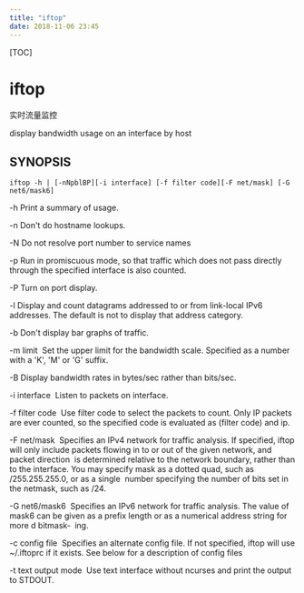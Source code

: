 ```yaml
---
title: "iftop"
date: 2018-11-06 23:45
---
```



[TOC]


# iftop

实时流量监控

display bandwidth usage on an interface by host



## SYNOPSIS

`iftop -h | [-nNpblBP][-i interface] [-f filter code][-F net/mask] [-G net6/mask6]`



-h     Print a summary of usage.

-n     Don't do hostname lookups.

-N     Do not resolve port number to service names

-p     Run in promiscuous mode, so that traffic which does not pass directly through the specified interface is also counted.

-P     Turn on port display.

-l     Display and count datagrams addressed to or from link-local IPv6 addresses.  The default is not to display that address category.

-b     Don't display bar graphs of traffic.

-m limit
​       Set the upper limit for the bandwidth scale.  Specified as a number with a 'K', 'M' or 'G' suffix.

-B     Display bandwidth rates in bytes/sec rather than bits/sec.

-i interface
​      Listen to packets on interface.


-f filter code
​              Use filter code to select the packets to count. Only IP packets are ever counted, so the specified code is evaluated as (filter code) and ip.

-F net/mask
​       Specifies  an IPv4 network for traffic analysis.  If specified, iftop will only include packets flowing in to or out of the given network, and packet direction
​       is determined relative to the network boundary, rather than to the interface.  You may specify mask as a dotted quad, such as /255.255.255.0, or  as  a  single
​       number specifying the number of bits set in the netmask, such as /24.

-G net6/mask6
​       Specifies  an IPv6 network for traffic analysis. The value of mask6 can be given as a prefix length or as a numerical address string for more d bitmask‐
​       ing.

-c config file
​       Specifies an alternate config file.  If not specified, iftop will use ~/.iftoprc if it exists.  See below for a description of config files

-t text output mode
​       Use text interface without ncurses and print the output to STDOUT.



